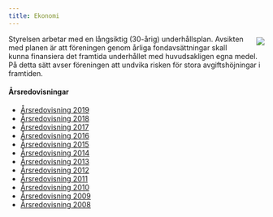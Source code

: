 ```yaml
---
title: Ekonomi
---
```

<img style="float:right; margin:5px 0 5px 15px; max-width: 45%;" src="../user/pages/04.foereningen/01.ekonomi/ekonomi_01.jpg">
Styrelsen arbetar med en långsiktig (30-årig) underhållsplan. Avsikten med planen är att föreningen genom årliga fondavsättningar skall kunna finansiera det framtida underhållet med huvudsakligen egna medel. På detta sätt avser föreningen att undvika  risken för stora avgiftshöjningar i framtiden.

#### Årsredovisningar

* [Årsredovisning 2019](Arsredovisning_2019.pdf)
* [Årsredovisning 2018](Arsredovisning_2018.pdf)
* [Årsredovisning 2017](Arsredovisning_2017.pdf)
* [Årsredovisning 2016](Arsredovisning_2016.pdf)
* [Årsredovisning 2015](Arsredovisning_2015.pdf)
* [Årsredovisning 2014](Arsredovisning_2014.pdf)
* [Årsredovisning 2013](Arsredovisning_2013.pdf)
* [Årsredovisning 2012](Arsredovisning_2012.pdf)
* [Årsredovisning 2011](Arsredovisning_2011.pdf)
* [Årsredovisning 2010](Arsredovisning2010.pdf)
* [Årsredovisning 2009](Arsredovisning2009.pdf)
* [Årsredovisning 2008](Arsredovisning2008.pdf)
